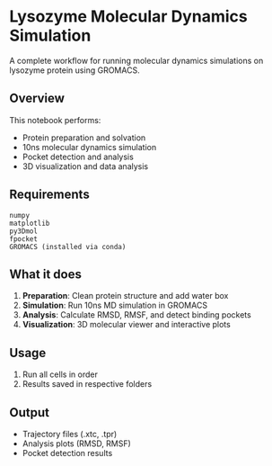 # Lysozyme Molecular Dynamics Simulation

A complete workflow for running molecular dynamics simulations on lysozyme protein using GROMACS.

## Overview

This notebook performs:
- Protein preparation and solvation
- 10ns molecular dynamics simulation
- Pocket detection and analysis
- 3D visualization and data analysis

## Requirements

```
numpy
matplotlib
py3Dmol
fpocket
GROMACS (installed via conda)
```

## What it does

1. **Preparation**: Clean protein structure and add water box
2. **Simulation**: Run 10ns MD simulation in GROMACS
3. **Analysis**: Calculate RMSD, RMSF, and detect binding pockets
4. **Visualization**: 3D molecular viewer and interactive plots

## Usage

1. Run all cells in order
2. Results saved in respective folders

## Output

- Trajectory files (.xtc, .tpr)
- Analysis plots (RMSD, RMSF)
- Pocket detection results

